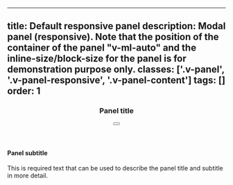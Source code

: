 <!--
 *              © 2025 Visa
 *
 * Licensed under the Apache License, Version 2.0 (the "License");
 * you may not use this file except in compliance with the License.
 * You may obtain a copy of the License at
 *
 *         http://www.apache.org/licenses/LICENSE-2.0
 *
 * Unless required by applicable law or agreed to in writing, software
 * distributed under the License is distributed on an "AS IS" BASIS,
 * WITHOUT WARRANTIES OR CONDITIONS OF ANY KIND, either express or implied.
 * See the License for the specific language governing permissions and
 * limitations under the License.
 *
 -->
---
title: Default responsive panel
description: Modal panel (responsive). Note that the position of the container of the panel "v-ml-auto" and the inline-size/block-size for the panel is for demonstration purpose only.
classes: ['.v-panel', '.v-panel-responsive', '.v-panel-content']
tags: []
order: 1
---

<div class="v-ml-auto v-panel v-panel-responsive">
  <div class="v-panel-content v-surface">
    <header class="v-flex v-flex-row v-justify-content-between v-gap-4">
      <h3 class="v-typography-headline-3">
        Panel title
      </h3>
      <button aria-label="close panel" class="v-button-subtle v-button v-button-icon v-button-tertiary v-button-small -v-mt-3 -v-mr-8" type="button">
        <svg aria-hidden="true" class="v-icon v-icon-visa v-icon-tiny" focusable="false" viewbox="0 0 16 16">
          <use href="#visa-close-tiny">
          </use>
        </svg>
      </button>
    </header>
    <div class="v-panel-body">
      <h4 class="v-typography-subtitle-2">
        Panel subtitle
      </h4>
      <p>
        This is required text that can be used to describe the panel title and subtitle in more detail.
      </p>
    </div>
  </div>
</div>
